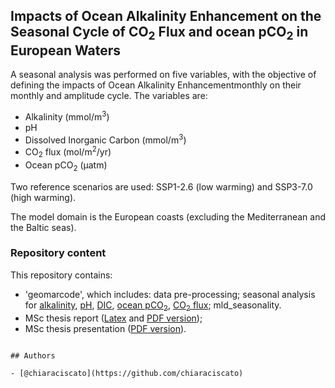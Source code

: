 ## Impacts of Ocean Alkalinity Enhancement on the Seasonal Cycle of CO<sub>2</sub> Flux and ocean pCO<sub>2</sub> in European Waters


A seasonal analysis was performed on five variables, with the objective of defining the impacts of Ocean Alkalinity Enhancementmonthly on their monthly and amplitude cycle. The variables are:

- Alkalinity (mmol/m<sup>3</sup>)
- pH
- Dissolved Inorganic Carbon (mmol/m<sup>3</sup>)
- CO<sub>2</sub> flux (mol/m<sup>2</sup>/yr)
- Ocean pCO<sub>2</sub> (µatm)

Two reference scenarios are used: SSP1-2.6 (low warming) and SSP3-7.0 (high warming).

The model domain is the European coasts (excluding the Mediterranean and the Baltic seas).

### Repository content

This repository contains:
- 'geomarcode', which includes: 
data pre-processing;
seasonal analysis for [alkalinity](seasonal_analysis/1_alkalinity), [pH](seasonal_analysis/2_ph), [DIC](seasonal_analysis/3_dic), [ocean pCO<sub>2</sub>](seasonal_analysis/4_oceanpco2), [CO<sub>2</sub> flux](seasonal_analysis/5_co2flux);
mld_seasonality.
- MSc thesis report ([Latex](thesis_report) and [PDF version](thesis_report.pdf));
- MSc thesis presentation ([PDF version](thesis_presentation.pdf)).


```

## Authors

- [@chiaraciscato](https://github.com/chiaraciscato)


